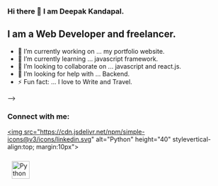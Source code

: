 ### Hi there 👋 I am Deepak Kandapal.

## I am a Web Developer and freelancer.

- 🔭 I’m currently working on ... my portfolio website.
- 🌱 I’m currently learning ... javascript framework.
- 👯 I’m looking to collaborate on ... javascript and react.js.
- 🤔 I’m looking for help with ... Backend.
- ⚡ Fun fact: ... I love to Write and Travel.

-->
### Connect with me:

<p align="left">
 <a href="https://www.linkedin.com/in/deepakkandpal0123/" target="_blank">
  
   <img src="https://cdn.jsdelivr.net/npm/simple-icons@v3/icons/linkedin.svg" alt="Python" height="40" stylevertical-align:top; margin:10px">
 
 </a>
 <a href="mailto:deepakkandpal0123@gmail.com" target="_blank">
 
   <img src="https://cdn.jsdelivr.net/npm/simple-icons@v3/icons/gmail.svg" alt="Python" height="40" style="vertical-align:top; margin:10px">
   
 </a>
</p>

<br />


